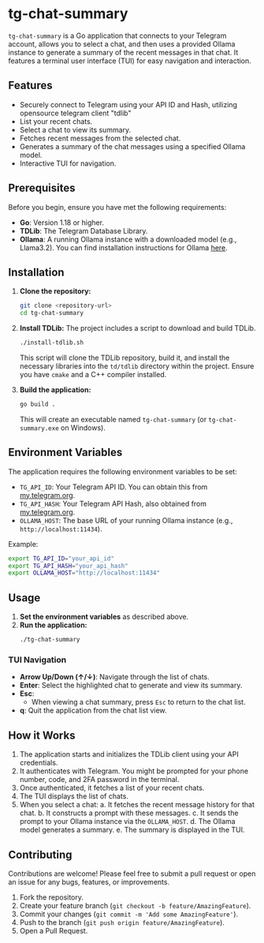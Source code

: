 # tg-chat-summary

`tg-chat-summary` is a Go application that connects to your Telegram account, allows you to select a chat, and then uses a provided Ollama instance to generate a summary of the recent messages in that chat. It features a terminal user interface (TUI) for easy navigation and interaction.

## Features

- Securely connect to Telegram using your API ID and Hash, utilizing opensource telegram client "tdlib"
- List your recent chats.
- Select a chat to view its summary.
- Fetches recent messages from the selected chat.
- Generates a summary of the chat messages using a specified Ollama model.
- Interactive TUI for navigation.

## Prerequisites

Before you begin, ensure you have met the following requirements:

- **Go**: Version 1.18 or higher.
- **TDLib**: The Telegram Database Library.
- **Ollama**: A running Ollama instance with a downloaded model (e.g., Llama3.2). You can find installation instructions for Ollama [here](https://ollama.com/).

## Installation

1.  **Clone the repository:**
    ```bash
    git clone <repository-url>
    cd tg-chat-summary
    ```

2.  **Install TDLib:**
    The project includes a script to download and build TDLib.
    ```bash
    ./install-tdlib.sh
    ```
    This script will clone the TDLib repository, build it, and install the necessary libraries into the `td/tdlib` directory within the project. Ensure you have `cmake` and a C++ compiler installed.

3.  **Build the application:**
    ```bash
    go build .
    ```
    This will create an executable named `tg-chat-summary` (or `tg-chat-summary.exe` on Windows).

## Environment Variables

The application requires the following environment variables to be set:

-   `TG_API_ID`: Your Telegram API ID. You can obtain this from [my.telegram.org](https://my.telegram.org/apps).
-   `TG_API_HASH`: Your Telegram API Hash, also obtained from [my.telegram.org](https://my.telegram.org/apps).
-   `OLLAMA_HOST`: The base URL of your running Ollama instance (e.g., `http://localhost:11434`).


Example:
```bash
export TG_API_ID="your_api_id"
export TG_API_HASH="your_api_hash"
export OLLAMA_HOST="http://localhost:11434"
```

## Usage

1.  **Set the environment variables** as described above.
2.  **Run the application:**
    ```bash
    ./tg-chat-summary
    ```

### TUI Navigation

-   **Arrow Up/Down (↑/↓)**: Navigate through the list of chats.
-   **Enter**: Select the highlighted chat to generate and view its summary.
-   **Esc**:
    -   When viewing a chat summary, press `Esc` to return to the chat list.
-   **q**: Quit the application from the chat list view.

## How it Works

1.  The application starts and initializes the TDLib client using your API credentials.
2.  It authenticates with Telegram. You might be prompted for your phone number, code, and 2FA password in the terminal.
3.  Once authenticated, it fetches a list of your recent chats.
4.  The TUI displays the list of chats.
5.  When you select a chat:
    a.  It fetches the recent message history for that chat.
    b.  It constructs a prompt with these messages.
    c.  It sends the prompt to your Ollama instance via the `OLLAMA_HOST`.
    d.  The Ollama model generates a summary.
    e.  The summary is displayed in the TUI.

## Contributing

Contributions are welcome! Please feel free to submit a pull request or open an issue for any bugs, features, or improvements.

1.  Fork the repository.
2.  Create your feature branch (`git checkout -b feature/AmazingFeature`).
3.  Commit your changes (`git commit -m 'Add some AmazingFeature'`).
4.  Push to the branch (`git push origin feature/AmazingFeature`).
5.  Open a Pull Request.
